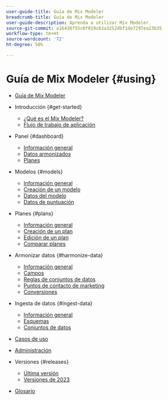 ```yaml
---
user-guide-title: Guía de Mix Modeler
breadcrumb-title: Guía de Mix Modeler
user-guide-description: Aprenda a utilizar Mix Modeler.
source-git-commit: a16438f55c0f819c63a3252dbf1de7297ea23b35
workflow-type: tm+mt
source-wordcount: '72'
ht-degree: 50%

---
```



# Guía de Mix Modeler {#using}

+ [Guía de Mix Modeler](overview.md)

+ Introducción {#get-started}
   + [¿Qué es el Mix Modeler?](get-started/about.md)
   + [Flujo de trabajo de aplicación](get-started/workflow.md)

+ Panel {#dashboard}
   + [Información general](dashboard/overview.md)
   + [Datos armonizados](dashboard/harmonized-data.md)
   + [Planes](dashboard/plans.md)

+ Modelos {#models}
   + [Información general](models/overview.md)
   + [Creación de un modelo](models/create.md)
   + [Datos del modelo](models/insights.md)
   + [Datos de puntuación](models/scoring-data.md)

+ Planes {#plans}
   + [Información general](plans/overview.md)
   + [Creación de un plan](plans/create.md)
   + [Edición de un plan](plans/edit.md)
   + [Comparar planes](plans/compare.md)

+ Armonizar datos {#harmonize-data}
   + [Información general](harmonize-data/overview.md)
   + [Campos](harmonize-data/fields.md)
   + [Reglas de conjuntos de datos](harmonize-data/dataset-rules.md)
   + [Puntos de contacto de marketing](harmonize-data/marketing-touchpoints.md)
   + [Conversiones](harmonize-data/conversions.md)

+ Ingesta de datos {#ingest-data}
   + [Información general](ingest-data/overview.md)
   + [Esquemas](ingest-data/schemas.md)
   + [Conjuntos de datos](ingest-data/datasets.md)

+ [Casos de uso](use-cases.md)

+ [Administración](administration.md)

+ Versiones {#releases}
   + [Última versión](releases/latest.md)
   + [Versiones de 2023](releases/2023.md)

+ [Glosario](glossary.md)



